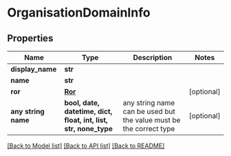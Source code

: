 # OrganisationDomainInfo


## Properties
Name | Type | Description | Notes
------------ | ------------- | ------------- | -------------
**display_name** | **str** |  | 
**name** | **str** |  | 
**ror** | [**Ror**](Ror.md) |  | [optional] 
**any string name** | **bool, date, datetime, dict, float, int, list, str, none_type** | any string name can be used but the value must be the correct type | [optional]

[[Back to Model list]](../README.md#documentation-for-models) [[Back to API list]](../README.md#documentation-for-api-endpoints) [[Back to README]](../README.md)


